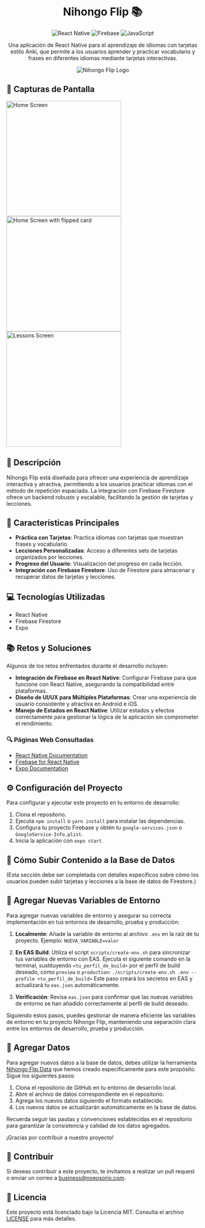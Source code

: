 <div align="center">

# Nihongo Flip 📚

![React Native](https://img.shields.io/badge/React_Native-20232A?style=for-the-badge&logo=react&logoColor=61DAFB)
![Firebase](https://img.shields.io/badge/Firebase-FFCA28?style=for-the-badge&logo=firebase&logoColor=black)
![JavaScript](https://img.shields.io/badge/JavaScript-F7DF1E?style=for-the-badge&logo=javascript&logoColor=black)

Una aplicación de React Native para el aprendizaje de idiomas con tarjetas estilo Anki, que permite a los usuarios aprender y practicar vocabulario y frases en diferentes idiomas mediante tarjetas interactivas.

![Nihongo Flip Logo](assets/logo.png)

</div>

## 📸 Capturas de Pantalla

<img src="assets/ss1.png" alt="Home Screen" width="300" />
<img src="assets/ss2.png" alt="Home Screen with flipped card" width="300" />
<img src="assets/ss3.png" alt="Lessons Screen" width="300" />

## 🚀 Descripción

Nihongo Flip está diseñada para ofrecer una experiencia de aprendizaje interactiva y atractiva, permitiendo a los usuarios practicar idiomas con el método de repetición espaciada. La integración con Firebase Firestore ofrece un backend robusto y escalable, facilitando la gestión de tarjetas y lecciones.

## 🌟 Características Principales

- **Práctica con Tarjetas**: Practica idiomas con tarjetas que muestran frases y vocabulario.
- **Lecciones Personalizadas**: Acceso a diferentes sets de tarjetas organizados por lecciones.
- **Progreso del Usuario**: Visualización del progreso en cada lección.
- **Integración con Firebase Firestore**: Uso de Firestore para almacenar y recuperar datos de tarjetas y lecciones.

## 💻 Tecnologías Utilizadas

- React Native
- Firebase Firestore
- Expo

## 📚 Retos y Soluciones

Algunos de los retos enfrentados durante el desarrollo incluyen:

- **Integración de Firebase en React Native**: Configurar Firebase para que funcione con React Native, asegurando la compatibilidad entre plataformas.
- **Diseño de UI/UX para Múltiples Plataformas**: Crear una experiencia de usuario consistente y atractiva en Android e iOS.
- **Manejo de Estados en React Native**: Utilizar estados y efectos correctamente para gestionar la lógica de la aplicación sin comprometer el rendimiento.

### 🔍 Páginas Web Consultadas

- [React Native Documentation](https://reactnative.dev/docs/getting-started)
- [Firebase for React Native](https://firebase.google.com/docs/react-native/setup)
- [Expo Documentation](https://docs.expo.dev/)

## ⚙️ Configuración del Proyecto

Para configurar y ejecutar este proyecto en tu entorno de desarrollo:

1. Clona el repositorio.
2. Ejecuta `npm install` o `yarn install` para instalar las dependencias.
3. Configura tu proyecto Firebase y obtén tu `google-services.json` o `GoogleService-Info.plist`.
4. Inicia la aplicación con `expo start`.

## 📖 Cómo Subir Contenido a la Base de Datos

(Esta sección debe ser completada con detalles específicos sobre cómo los usuarios pueden subir tarjetas y lecciones a la base de datos de Firestore.)

## 🌱 Agregar Nuevas Variables de Entorno

Para agregar nuevas variables de entorno y asegurar su correcta implementación en tus entornos de desarrollo, prueba y producción:

1. **Localmente**:
   Añade la variable de entorno al archivo `.env` en la raíz de tu proyecto. Ejemplo:
   `NUEVA_VARIABLE=valor`

2. **En EAS Build**:
   Utiliza el script `scripts/create-env.sh` para sincronizar tus variables de entorno con EAS. Ejecuta el siguiente comando en la terminal, sustituyendo `<tu_perfil_de_build>` por el perfil de build deseado, como `preview` o `production`:
   `./scripts/create-env.sh .env --profile <tu_perfil_de_build>`
   Este paso creará los secretos en EAS y actualizará tu `eas.json` automáticamente.

3. **Verificación**:
   Revisa `eas.json` para confirmar que las nuevas variables de entorno se han añadido correctamente al perfil de build deseado.

Siguiendo estos pasos, puedes gestionar de manera eficiente las variables de entorno en tu proyecto Nihongo Flip, manteniendo una separación clara entre los entornos de desarrollo, prueba y producción.

## 📖 Agregar Datos
Para agregar nuevos datos a la base de datos, debes utilizar la herramienta [Nihongo Flip Data](https://github.com/NoeOsorio/NihongoFlip-data) que hemos creado específicamente para este propósito. Sigue los siguientes pasos:

1. Clona el repositorio de GitHub en tu entorno de desarrollo local.
2. Abre el archivo de datos correspondiente en el repositorio.
3. Agrega los nuevos datos siguiendo el formato establecido.
5. Los nuevos datos se actualizarán automáticamente en la base de datos.

Recuerda seguir las pautas y convenciones establecidas en el repositorio para garantizar la consistencia y calidad de los datos agregados.

¡Gracias por contribuir a nuestro proyecto!

## 🤝 Contribuir

Si deseas contribuir a este proyecto, te invitamos a realizar un pull request o enviar un correo a [business@noeosorio.com](mailto:business@noeosorio.com).

## 📝 Licencia

Este proyecto está licenciado bajo la Licencia MIT. Consulta el archivo [LICENSE](LICENSE) para más detalles.